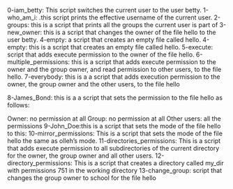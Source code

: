 0-iam_betty: This script switches the current user to the user betty.
1-who_am_i: .this script prints the effective username of the current user.
2-groups: this is  a script that prints all the groups the current user is part of
3-new_owner: this is a script that changes the owner of the file hello to the user betty.
4-empty: a script that creates an empty file called hello.
4-empty: this is a script that creates an empty file called hello.
5-execute: script that adds execute permission to the owner of the file hello.
6-multiple_permissions: this is a script that adds execute permission to the owner and the group owner, and read permission to other users, to the file hello.
7-everybody: this is a  a script that adds execution permission to the owner, the group owner and the other users, to the file hello


8-James_Bond: this is a a script that sets the permission to the file hello as follows:

Owner: no permission at all
Group: no permission at all
Other users: all the permissions
9-John_Doe:this is a script that sets the mode of the file hello to this:
10-mirror_permissions: This is a script that sets the mode of the file hello the same as olleh’s mode.
11-directories_permissions: This is a script that adds execute permission to all subdirectories of the current directory for the owner, the group owner and all other users.
12-directory_permissions: This is a script that creates a directory called my_dir with permissions 751 in the working directory
13-change_group: script that changes the group owner to school for the file hello
